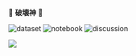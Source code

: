 🎴  **破壊神**  🎴

![dataset](https://road-to-kaggle-grandmaster.vercel.app/api/badges/{darshanprabhu09}/dataset)
![notebook](https://road-to-kaggle-grandmaster.vercel.app/api/badges/{darshanprabhu09}/notebook)
![discussion](https://road-to-kaggle-grandmaster.vercel.app/api/badges/{darshanprabhu09}/discussion)


[![](https://visitcount.itsvg.in/api?id=Darshan0902&label=Profile%20visits%20%3A&color=11&icon=0&pretty=true)](https://visitcount.itsvg.in)

